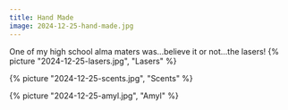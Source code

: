 ```yaml
---
title: Hand Made
image: 2024-12-25-hand-made.jpg
---
```


One of my high school alma maters was...believe it or not...the lasers! {%
picture "2024-12-25-lasers.jpg", "Lasers" %}

{% picture "2024-12-25-scents.jpg", "Scents" %}

{% picture "2024-12-25-amyl.jpg", "Amyl" %}

